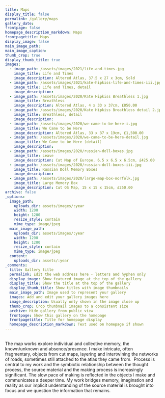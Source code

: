 ```yaml
---
title: Maps
display_title: false
permalink: /gallery/maps
gallery_date:
frontpage: false
homepage_description_markdown: Maps
frontpagetitle: Maps
display_image: false
main_image_path:
main_image_caption:
thumb_crop: true
display_thumb_title: true
images:
  - image_path: /assets/images/2021/life-and-times.jpg
    image_title: Life and Times
    image_description: Altered Atlas, 37.5 x 27 x 3cm, Sold
  - image_path: /assets/images/2021/kate-hipkiss-life-and-times-iii.jpg
    image_title: Life and Times, detail
    image_description:
  - image_path: /assets/images/2020/Kate Hipkiss Breathless 1.jpg
    image_title: Breathless
    image_description: Altered Atlas, 4 x 33 x 37cm, £850.00
  - image_path: /assets/images/2020/Kate Hipkiss Breathless detail 2.jpg
    image_title: Breathless, detail
    image_description:
  - image_path: /assets/images/2020/we-came-to-be-here-i.jpg
    image_title: We Came to be Here
    image_description: Altered Atlas, 33 x 37 x 19cm, £1,500.00
  - image_path: /assets/images/2020/we-came-to-be-here-detail.jpg
    image_title: We Came to be Here (detail)
    image_description:
  - image_path: /assets/images/2020/russian-doll-boxes.jpg
    image_title: Leave
    image_description: Cut Map of Europe, 6.5 x 6.5 x 6.5cm, £425.00
  - image_path: /assets/images/2020/russian-doll-boxes-iii.jpg
    image_title: Russian Doll Memory Boxes
    image_description:
  - image_path: /assets/images/2020/large-map-box-norfolk.jpg
    image_title: Large Memory Box
    image_description: Cut OS Map, 15 x 15 x 15cm, £250.00
archive: false
_options:
  image_path:
    uploads_dir: assets/images/:year
    width: 1200
    height: 1200
    resize_style: contain
    mime_type: image/jpeg
  main_image_path:
    uploads_dir: assets/images/:year
    width: 1200
    height: 1200
    resize_style: contain
    mime_type: image/jpeg
  content:
    uploads_dir: assets/:year
_comments:
  title: Gallery title
  permalink: Edit the web address here - letters and hyphen only
  display_image: Show featured image at the top of the gallery
  display_title: Show the title at the top of the gallery
  display_thumb_title: Show titles with image thumbnails
  main_image_path: Image used to represent your gallery
  images: Add and edit your gallery images here
  image_description: Usually only shown in the image close up
  thumb_crop: Crop thumbnail images to a consistent size
  archive: Hide gallery from public view
  frontpage: Show this gallery on the homepage
  frontpagetitle: Title for homepage display
  homepage_description_markdown: Text used on homepage if shown
---
```


<br>The map works explore individual and collective memory, the known/unknown and absence/presence. I make intricate, often fragmentary, objects from cut maps, layering and intertwining the networks of roads, sometimes still attached to the atlas they came from. &nbsp;Process is central to my work and the symbiotic relationship between the thought process, the source material and the making process is increasingly significant. The slow pace of making is reflected in the objects I make and communicates a deeper time. My work bridges memory, imagination and reality as our implicit understanding of the source material is brought into focus and we question the information that remains.
